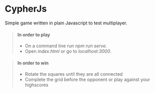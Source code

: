 # CypherJs

Simple game written in plain Javascript to test multiplayer.

> #### In order to play
>
> - On a command line run *npm run serve*.
> - Open *index.html* or go to *localhost:3000*.

> #### In order to **win**
>
> - Rotate the squares until they are all connected
> - Complete the grid before the opponent or play against your highscores
